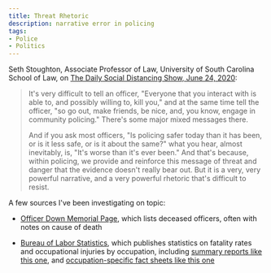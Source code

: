 ```yaml
---
title: Threat Rhetoric
description: narrative error in policing
tags:
- Police
- Politics
---
```


Seth Stoughton, Associate Professor of Law, University of South Carolina School of Law, on [The Daily Social Distancing Show, June 24, 2020](https://www.youtube.com/watch?v=-vJn9NBl6NU):

> It's very difficult to tell an officer, "Everyone that you interact with is able to, and possibly willing to, kill you," and at the same time tell the officer, "so go out, make friends, be nice, and, you know, engage in community policing."  There's some major mixed messages there.
>
> And if you ask most officers, "Is policing safer today than it has been, or is it less safe, or is it about the same?" what you hear, almost inevitably, is, "It's worse than it's ever been."  And that's because, within policing, we provide and reinforce this message of threat and danger that the evidence doesn't really bear out.  But it is a very, very powerful narrative, and a very powerful rhetoric that's difficult to resist.

A few sources I've been investigating on topic:

- [Officer Down Memorial Page](https://www.odmp.org/), which lists deceased officers, often with notes on cause of death

- [Bureau of Labor Statistics](https://www.bls.gov/), which publishes statistics on fatality rates and occupational injuries by occupation, including [summary reports like this one](https://www.bls.gov/news.release/pdf/cfoi.pdf), and [occupation-specific fact sheets like this one](https://www.bls.gov/iif/oshwc/cfoi/police-2018.htm)
